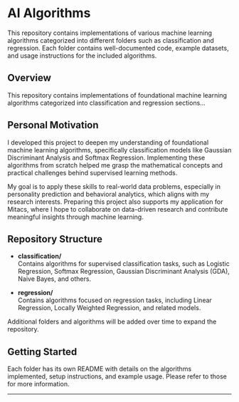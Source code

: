 # AI Algorithms

This repository contains implementations of various machine learning algorithms categorized into different folders such as classification and regression. Each folder contains well-documented code, example datasets, and usage instructions for the included algorithms.

## Overview
This repository contains implementations of foundational machine learning algorithms categorized into classification and regression sections...

## Personal Motivation
I developed this project to deepen my understanding of foundational machine learning algorithms, specifically classification models like Gaussian Discriminant Analysis and Softmax Regression. Implementing these algorithms from scratch helped me grasp the mathematical concepts and practical challenges behind supervised learning methods.

My goal is to apply these skills to real-world data problems, especially in personality prediction and behavioral analytics, which aligns with my research interests. Preparing this project also supports my application for Mitacs, where I hope to collaborate on data-driven research and contribute meaningful insights through machine learning.

## Repository Structure

- **classification/**  
  Contains algorithms for supervised classification tasks, such as Logistic Regression, Softmax Regression, Gaussian Discriminant Analysis (GDA), Naive Bayes, and others.

- **regression/**  
  Contains algorithms focused on regression tasks, including Linear Regression, Locally Weighted Regression, and related models.

Additional folders and algorithms will be added over time to expand the repository.

## Getting Started

Each folder has its own README with details on the algorithms implemented, setup instructions, and example usage. Please refer to those for more information.

---
